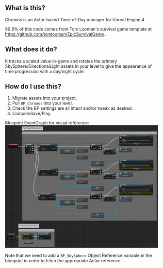 ## What is this?

Chronos is an Actor-based Time-of-Day manager for Unreal Engine 4.

99.9% of this code comes from Tom Looman's survival game template at https://github.com/tomlooman/EpicSurvivalGame .

## What does it do?

It tracks a scaled value in-game and rotates the primary SkySphere/DirectionalLight assets in your level to give the appearance of time progression with a day/night cycle. 

## How do I use this?

1. Migrate assets into your project.
2. Pull `BP_Chronos` into your level.
3. Check the BP settings are all intact and/or tweak as desired.
4. Compile/Save/Play.

Blueprint EventGraph for visual reference: ![BP_EventGraph](BP_EventGraph.png)

Note that we need to add a `BP_SkySphere` Object Reference variable in the blueprint in order to fetch the appropriate Actor reference.  